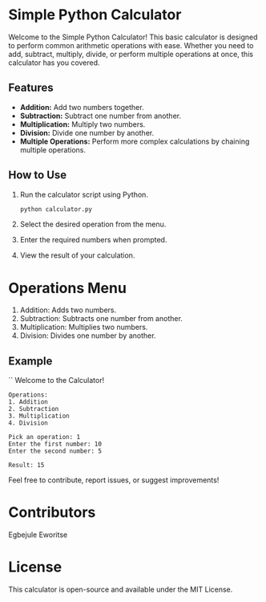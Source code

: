 
# Simple Python Calculator

Welcome to the Simple Python Calculator! This basic calculator is designed to perform common arithmetic operations with ease. Whether you need to add, subtract, multiply, divide, or perform multiple operations at once, this calculator has you covered.

## Features

- **Addition:** Add two numbers together.
- **Subtraction:** Subtract one number from another.
- **Multiplication:** Multiply two numbers.
- **Division:** Divide one number by another.
- **Multiple Operations:** Perform more complex calculations by chaining multiple operations.

## How to Use

1. Run the calculator script using Python.

   ```bash
   python calculator.py

1. Select the desired operation from the menu.
2. Enter the required numbers when prompted.
3. View the result of your calculation.

# Operations Menu
1. Addition: Adds two numbers.
2. Subtraction: Subtracts one number from another.
3. Multiplication: Multiplies two numbers.
4. Division: Divides one number by another.

## Example
 ``
    Welcome to the Calculator!

    Operations:
    1. Addition
    2. Subtraction
    3. Multiplication
    4. Division
  
    Pick an operation: 1
    Enter the first number: 10
    Enter the second number: 5

    Result: 15


Feel free to contribute, report issues, or suggest improvements!

# Contributors
Egbejule Eworitse

# License
This calculator is open-source and available under the MIT License.

